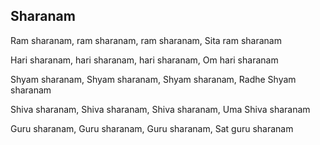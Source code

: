 ## Sharanam


Ram sharanam, ram sharanam, ram sharanam, Sita ram sharanam

Hari sharanam, hari sharanam, hari sharanam, Om hari sharanam

Shyam sharanam, Shyam sharanam, Shyam sharanam, Radhe Shyam sharanam

Shiva sharanam, Shiva sharanam, Shiva sharanam, Uma Shiva sharanam

Guru sharanam, Guru sharanam, Guru sharanam, Sat guru sharanam

